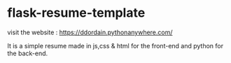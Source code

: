 # flask-resume-template

visit the website : https://ddordain.pythonanywhere.com/

It is a simple resume made in js,css & html for the front-end and python for the back-end. 
